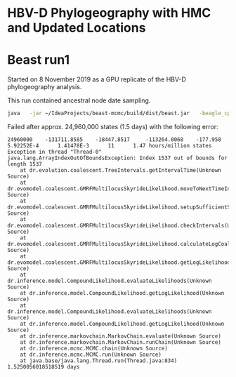 # HBV-D Phylogeography with HMC and Updated Locations

# Beast run1

Started on 8 November 2019 as a GPU replicate of the HBV-D phylogeography analysis.

This run contained ancestral node date sampling.

```bash
java   -jar ~/IdeaProjects/beast-mcmc/build/dist/beast.jar   -beagle_cpu   -overwrite   -seed 666   -save_every 100000   -save_state checkpoint.state   HBV-D_ancientDNA_HMCskygrid_geo.xml
```

Failed after approx. 24,960,000 states (1.5 days) with the following error:
```
24960000	-131711.8585	-18447.8517 	-113264.0068	-177.958    	5.92252E-4  	1.41478E-3  	11    	1.47 hours/million states
Exception in thread "Thread-0" java.lang.ArrayIndexOutOfBoundsException: Index 1537 out of bounds for length 1537
	at dr.evolution.coalescent.TreeIntervals.getIntervalTime(Unknown Source)
	at dr.evomodel.coalescent.GMRFMultilocusSkyrideLikelihood.moveToNextTimeIndex(Unknown Source)
	at dr.evomodel.coalescent.GMRFMultilocusSkyrideLikelihood.setupSufficientStatistics(Unknown Source)
	at dr.evomodel.coalescent.GMRFMultilocusSkyrideLikelihood.checkIntervals(Unknown Source)
	at dr.evomodel.coalescent.GMRFMultilocusSkyrideLikelihood.calculateLogCoalescentLikelihood(Unknown Source)
	at dr.evomodel.coalescent.GMRFMultilocusSkyrideLikelihood.getLogLikelihood(Unknown Source)
	at dr.inference.model.CompoundLikelihood.evaluateLikelihoods(Unknown Source)
	at dr.inference.model.CompoundLikelihood.getLogLikelihood(Unknown Source)
	at dr.inference.model.CompoundLikelihood.evaluateLikelihoods(Unknown Source)
	at dr.inference.model.CompoundLikelihood.getLogLikelihood(Unknown Source)
	at dr.inference.markovchain.MarkovChain.evaluate(Unknown Source)
	at dr.inference.markovchain.MarkovChain.runChain(Unknown Source)
	at dr.inference.mcmc.MCMC.chain(Unknown Source)
	at dr.inference.mcmc.MCMC.run(Unknown Source)
	at java.base/java.lang.Thread.run(Thread.java:834)
1.5250056018518519 days
```
